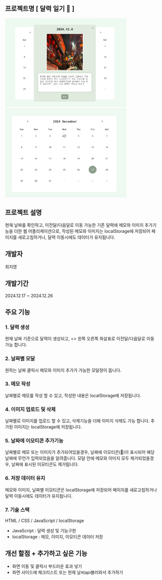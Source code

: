 ## 프로젝트명 [ 달력 일기 📝 ]
<div style="display: inline-block" margin-right: 10px;">
  <img src="images/img2.PNG" width="400" float="left"/>
  <img src="images/img1.PNG" width="400" />
</div>

## 프로젝트 설명
현재 날짜를 확인하고, 이전달/다음달로 이동 가능한 기존 달력에 메모와 이미지 추가기능을 더한 웹 어플리케이션으로,
작성된 메모와 이미지는 localStorage에 저장되어 페이지를 새로고침하거나, 달력 이동시에도 데이터가 유지됩니다.

## 개발자
최지영

## 개발기간
2024.12.17 ~ 2024.12.26



## 주요 기능
### 1. 달력 생성
현재 날짜 기준으로 달력이 생성되고, <> 왼쪽 오른쪽 화살표로 이전달/다음달로 이동가능 합니다.

### 2. 날짜별 모달
원하는 날짜 클릭시 메모와 이미지 추가가 가능한 모달창이 뜹니다.

### 3. 메모 작성
날짜별로 메모를 작성 할 수 있고, 작성한 내용은 localStorage에 저장됩니다.

### 4. 이미지 업로드 및 삭제
날짜별로 이미지를 업로드 할 수 있고, 삭제기능을 더해 이미지 삭제도 가능 합니다. 추가된 이미지는 localStorage에 저장됩니다.

### 5. 날짜에 이모티콘 추가기능
날짜별로 메모 또는 이미지가 추가되어있을경우, 날짜에 이모티콘(📝)이 표시되어 해당 날짜에 무언가 입력되었음을 알려줍니다.
모달 안에 메모와 이미지 모두 제거되었을경우, 날짜에 표시된 이모티콘도 제거됩니다.

### 6. 저장 데이터 유지
메모와 이미지, 날짜별 이모티콘은 localStorage에 저장되어 페이지를 새로고침하거나 달력 이동시에도 데이터가 유지됩니다.

### 7. 기술 스택
HTML / CSS / JavaScript / localStorage
* JavaScript : 달력 생성 및 기능구현
* localStorage : 메모, 이미지, 이모티콘 데이터 저장



## 개선 할점 + 추가하고 싶은 기능
- 화면 이동 및 클릭시 부드러운 효과 넣기
- 화면 사이드에 체크리스트 또는 현재 날씨api불러와서 추가하기
